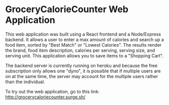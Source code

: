 # GroceryCalorieCounter Web Application

This web application was built using a React frontend and a Node/Express backend. It allows a user to enter a max amount of calories and search up a food item,
sorted by "Best Match" or "Lowest Calories". The results render the brand, food item description, calories per serving, serving size, and serving unit. This application allows you to save items to a "Shopping Cart". 

The backend server is currently running on heroku and because the free subscription only allows one "dyno", it is possible that if multiple users are on at the same time, the server may account for the multiple users rather than the individual.


To try out the web application, go to this link:
http://grocerycaloriecounter.surge.sh/


